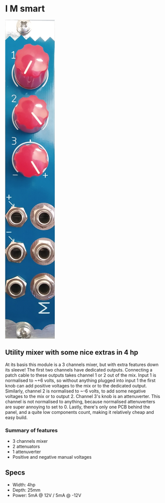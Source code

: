 # I M smart

![module front](module.jpg)

## Utility mixer with some nice extras in 4 hp

At its basis this module is a 3 channels mixer, but with extra features down its sleeve! The first two channels have dedicated outputs. Connecting a patch cable to these outputs takes channel 1 or 2 out of the mix. Input 1 is normalised to ~+6 volts, so without anything plugged into input 1 the first knob can add positive voltages to the mix or to the dedicated output. Similarly, channel 2 is normalised to ~-6 volts, to add some negative voltages to the mix or to output 2. Channel 3's knob is an attenuverter. This channel is not normalised to anything, because normalised attenuverters are super annoying to set to 0. Lastly, there's only one PCB behind the panel, and a quite low components count, making it relatively cheap and easy build.

### Summary of features

- 3 channels mixer
- 2 attenuators
- 1 attenuverter
- Positive and negative manual voltages

## Specs

- Width: 4hp
- Depth: 25mm
- Power: 5mA @ 12V / 5mA @ -12V
